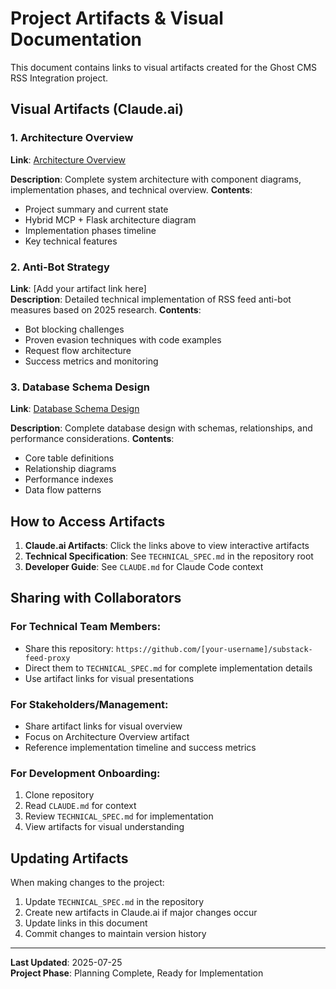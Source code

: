 # Project Artifacts & Visual Documentation

This document contains links to visual artifacts created for the Ghost CMS RSS Integration project.

## Visual Artifacts (Claude.ai)

### 1. Architecture Overview
**Link**: [Architecture Overview](https://claude.ai/public/artifacts/27abbc8f-e8bd-4e22-af1b-87306289b491)

**Description**: Complete system architecture with component diagrams, implementation phases, and technical overview.
**Contents**:
- Project summary and current state
- Hybrid MCP + Flask architecture diagram
- Implementation phases timeline
- Key technical features

### 2. Anti-Bot Strategy
**Link**: [Add your artifact link here]  
**Description**: Detailed technical implementation of RSS feed anti-bot measures based on 2025 research.
**Contents**:
- Bot blocking challenges
- Proven evasion techniques with code examples
- Request flow architecture
- Success metrics and monitoring

### 3. Database Schema Design  
**Link**: [Database Schema Design](https://claude.ai/public/artifacts/29ac0fae-acbe-4bc0-8d36-0d6969bc1b4e)

**Description**: Complete database design with schemas, relationships, and performance considerations.
**Contents**:
- Core table definitions
- Relationship diagrams
- Performance indexes
- Data flow patterns

## How to Access Artifacts

1. **Claude.ai Artifacts**: Click the links above to view interactive artifacts
2. **Technical Specification**: See `TECHNICAL_SPEC.md` in the repository root
3. **Developer Guide**: See `CLAUDE.md` for Claude Code context

## Sharing with Collaborators

### For Technical Team Members:
- Share this repository: `https://github.com/[your-username]/substack-feed-proxy`
- Direct them to `TECHNICAL_SPEC.md` for complete implementation details
- Use artifact links for visual presentations

### For Stakeholders/Management:
- Share artifact links for visual overview
- Focus on Architecture Overview artifact
- Reference implementation timeline and success metrics

### For Development Onboarding:
1. Clone repository
2. Read `CLAUDE.md` for context
3. Review `TECHNICAL_SPEC.md` for implementation
4. View artifacts for visual understanding

## Updating Artifacts

When making changes to the project:
1. Update `TECHNICAL_SPEC.md` in the repository
2. Create new artifacts in Claude.ai if major changes occur
3. Update links in this document
4. Commit changes to maintain version history

---

**Last Updated**: 2025-07-25  
**Project Phase**: Planning Complete, Ready for Implementation
